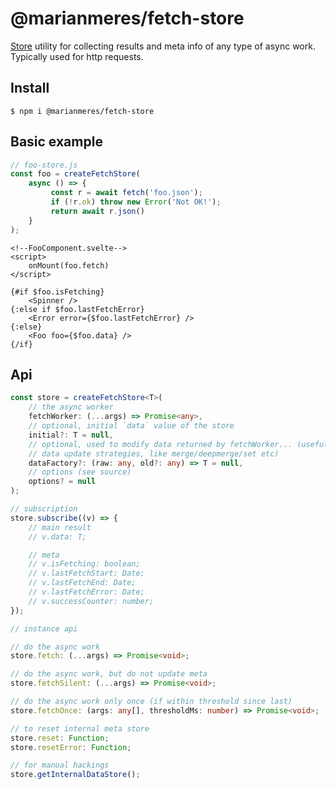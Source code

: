 # @marianmeres/fetch-store

[Store](https://github.com/marianmeres/store) utility for collecting results and meta info
of any type of async work. Typically used for http requests.

## Install
```shell
$ npm i @marianmeres/fetch-store
```

## Basic example

```javascript
// foo-store.js
const foo = createFetchStore(
    async () => {
         const r = await fetch('foo.json');
         if (!r.ok) throw new Error('Not OK!');
         return await r.json()
    }
);
```
```sveltehtml
<!--FooComponent.svelte-->
<script>
    onMount(foo.fetch)
</script>

{#if $foo.isFetching}
    <Spinner />
{:else if $foo.lastFetchError}
    <Error error={$foo.lastFetchError} />
{:else}
    <Foo foo={$foo.data} />
{/if}
```

## Api

```typescript
const store = createFetchStore<T>(
    // the async worker
    fetchWorker: (...args) => Promise<any>,
    // optional, initial `data` value of the store
    initial?: T = null,
    // optional, used to modify data returned by fetchWorker... (usefull for various
    // data update strategies, like merge/deepmerge/set etc)
    dataFactory?: (raw: any, old?: any) => T = null,
    // options (see source)
    options? = null
);

// subscription
store.subscribe((v) => {
    // main result
    // v.data: T;

    // meta
    // v.isFetching: boolean;
    // v.lastFetchStart: Date;
    // v.lastFetchEnd: Date;
    // v.lastFetchError: Date;
    // v.successCounter: number;
});

// instance api

// do the async work
store.fetch: (...args) => Promise<void>;

// do the async work, but do not update meta
store.fetchSilent: (...args) => Promise<void>;

// do the async work only once (if within threshold since last)
store.fetchOnce: (args: any[], thresholdMs: number) => Promise<void>;

// to reset internal meta store
store.reset: Function;
store.resetError: Function;

// for manual hackings
store.getInternalDataStore();
```
